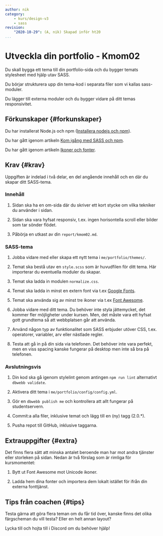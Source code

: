 ```yaml
---
author: nik
category:
    - kurs/design-v3
    - sass
revision:
    "2020-10-29": (A, nik) Skapad inför ht20
...
```

Utveckla din portfolio - Kmom02
===================================

Du skall bygga ett tema till din portfolio-sida och du bygger temats stylesheet med hjälp utav SASS.

Du börjar strukturera upp din tema-kod i separata filer som vi kallas sass-moduler.

Du lägger till externa moduler och du bygger vidare på ditt temas responsivitet.

<!--more-->

Förkunskaper {#forkunskaper}
-----------------------

Du har installerat Node.js och npm ([Installera nodejs och npm](labbmiljo/node-och-npm)).

Du har gått igenom artikeln [Kom igång med SASS och npm](kunskap/kom-igang-med-sass-och-npm).

Du har gått igenom artikeln [Ikoner och fonter](kunskap/design-ikoner-och-fonter).

Krav {#krav}
-----------------------

Uppgiften är indelad i två delar, en del angående innehåll och en där du skapar ditt SASS-tema.

### Innehåll

1. Sidan ska ha en om-sida där du skriver ett kort stycke om vilka tekniker du använder i sidan.

1. Sidan ska vara hyfsat responsiv, t.ex. ingen horisontella scroll eller bilder som tar sönder flödet.

1. Påbörja en utkast av din `report/kmom02.md`.

### SASS-tema

1. Jobba vidare med eller skapa ett nytt tema i `me/portfolio/themes/`.

1. Temat ska bestå utav en `style.scss` som är huvudfilen för ditt tema. Här importerar du eventuella moduler du skapar.

1. Temat ska ladda in modulen `normalize.css`.

1. Temat ska ladda in minst en extern font via t.ex [Google Fonts](https://fonts.google.com/).

1. Temat ska använda sig av minst tre ikoner via t.ex [Font Awesome](https://fontawesome.com/).

1. Jobba vidare med ditt tema. Du behöver inte styla jättemycket, det kommer fler möjligheter under kursen. Men, det måste vara ett hyfsat gott grundtema så att webbplatsen går att använda.

1. Använd någon typ av funktionalitet som SASS erbjuder utöver CSS, t.ex. operatorer, variabler, arv eller nästlade regler.

1. Testa att gå in på din sida via telefonen. Det behöver inte vara perfekt, men en viss spacing kanske fungerar på desktop men inte så bra på telefonen.

### Avslutningsvis

1. Din kod ska gå igenom stylelint genom antingen `npm run lint` alternativt `dbwebb validate`.

1. Aktivera ditt tema i `me/portfolio/config/config.yml`.

1. Gör en `dbwebb publish me` och kontrollera att allt fungerar på studentservern.

1. Commit:a alla filer, inklusive temat och lägg till en (ny) tagg (2.0.\*).

1. Pusha repot till GitHub, inklusive taggarna.


Extrauppgifter {#extra}
-----------------------

Det finns flera sätt att minska antalet beroende man har mot andra tjänster eller storleken på sidan. Nedan är två förslag som är rimliga för kursmomentet:

1. Bytt ut Font Awesome mot Unicode ikoner.

1. Ladda hem dina fonter och importera dem lokalt istället för ifrån din externa fonttjänst.


Tips från coachen {#tips}
-----------------------

Testa gärna att göra flera teman om du får tid över, kanske finns det olika färgscheman du vill testa? Eller en helt annan layout?

Lycka till och hojta till i Discord om du behöver hjälp!

